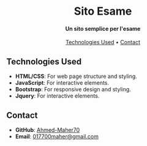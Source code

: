 <h1 align="center">
  Sito Esame
  <br>
</h1>

<h4 align="center">Un sito semplice per l'esame</h4>

<p align="center">
  <a href="#technologies-used">Technologies Used</a> •
  <a href="#contact">Contact</a>
</p>

## Technologies Used

* **HTML/CSS**: For web page structure and styling.
* **JavaScript**: For interactive elements.
* **Bootstrap**: For responsive design and styling.
* **Jquery**: For interactive elements.

## Contact

- **GitHub**: [Ahmed-Maher70](https://github.com/Ahmed-Maher70)
- **Email**: 017700maher@gmail.com
